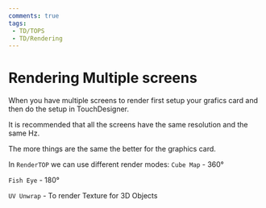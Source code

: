 ```yaml
---
comments: true
tags:
 - TD/TOPS
 - TD/Rendering
---
```


# Rendering Multiple screens
When you have multiple screens to render first setup your grafics card and then do the setup in TouchDesigner.

It is recommended that all the screens have the same resolution and the same Hz.

The more things are the same the better for the graphics card.

In `RenderTOP` we can use different render modes:
`Cube Map` - 360°

`Fish Eye` - 180°

`UV Unwrap` - To render Texture for 3D Objects



